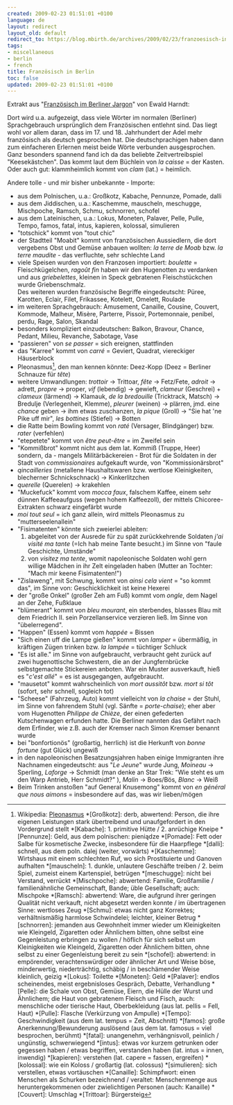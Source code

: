 ```yaml
---
created: 2009-02-23 01:51:01 +0100
language: de
layout: redirect
layout_old: default
redirect_to: https://blog.mbirth.de/archives/2009/02/23/franzoesisch-in-berlin-de.html
tags:
- miscellaneous
- berlin
- french
title: Französisch in Berlin
toc: false
updated: 2009-02-23 01:51:01 +0100
---
```


Extrakt aus "[Französisch im Berliner Jargon](http://amzn.to/2sVwq2t)" von Ewald Harndt:

Dort wird u.a. aufgezeigt, dass viele Wörter im normalen (Berliner) Sprachgebrauch ursprünglich dem Französischen entlehnt sind. Das liegt wohl vor allem daran, dass im 17. und 18. Jahrhundert der Adel mehr französisch als deutsch gesprochen hat. Die deutschprachigen haben dann zum einfacheren Erlernen meist beide Wörte verbunden ausgesprochen. Ganz besonders spannend fand ich da das beliebte Zeitvertreibspiel "Keesekästchen". Das kommt laut dem Büchlein von *la caisse* = der Kasten. Oder auch gut: klammheimlich kommt von *clam* (lat.) = heimlich.

Andere tolle - und mir bisher unbekannte - Importe:

  * aus dem Polnischen, u.a.: Großkotz, Kabache, Pennunze, Pomade, dalli
  * aus dem Jiddischen, u.a.: Kaschemme, mauscheln, meschugge, Mischpoche, Ramsch, Schmu, schnorren, schofel
  * aus dem Lateinischen, u.a.: Lokus, Moneten, Palaver, Pelle, Pulle, Tempo, famos, fatal, intus, kapieren, kolossal, simulieren
  * "totschick" kommt von "tout chic"
  * der Stadtteil "Moabit" kommt von französischen Aussiedlern, die dort vergebens Obst und Gemüse
    anbauen wollten: *la terre de Moab* bzw. *la terre maudite* - das verfluchte, sehr schlechte Land
  * viele Speisen wurden von den Franzosen importiert: *boulette* = Fleischkügelchen, *ragoût fin* haben wir den Hugenotten
    zu verdanken und aus *griebelettes*, kleinen in Speck gebratenen Fleischstückchen wurde Griebenschmalz.   
    Des weiteren wurden französische Begriffe eingedeutscht: Püree, Karotten, Eclair, Filet, Frikassee, Kotelett, Omelett, Roulade
  * im weiteren Sprachgebrauch: Amusement, Canaille, Cousine, Couvert, Kommode, Malheur, Misère, Parterre, Pissoir, Portemonnaie,
    penibel, perdu, Rage, Salon, Skandal
  * besonders kompliziert einzudeutschen: Balkon, Bravour, Chance, Pedant, Milieu, Revanche, Sabotage, Vase
  * "passieren" von *se passer* = sich ereignen, stattfinden
  * das "Karree" kommt von *carré* = Geviert, Quadrat, viereckiger Häuserblock
  * Pleonasmus[^1], den man kennen könnte: Deez-Kopp (Deez = Berliner Schnauze für *tête*)
  * weitere Umwandlungen: *trottoir* → Trittoar, *fête* → Fetz/Fete, *adroit* → adrett, *propre* → proper, *vif* (lebendig) → gewieft,
    *clameur* (Geschrei) + *clameux* (lärmend) → Klamauk, *de la bredouille* (Tricktrack, Matsch) → Bredulje (Verlegenheit, Klemme),
    *pleurer* (weinen) → plärren, jmd. eine *chance* geben → ihm etwas zuschanzen, *la pique* (Groll) → "Sie hat 'ne Pike uff mir",
    *les bottines* (Stiefel) → Botten
  * die Ratte beim Bowling kommt von *raté* (Versager, Blindgänger) bzw. *rater* (verfehlen)
  * "etepetete" kommt von *être peut-être* = im Zweifel sein
  * "Kommißbrot" kommt nicht aus dem lat. Kommiß (Truppe, Heer) sondern, da - mangels Militärbäckereien - Brot für die Soldaten
    in der Stadt von *commissionaires* aufgekauft wurde, von "Kommissionärsbrot"
  * *qincailleries* (metallene Haushaltswaren bzw. wertlose Kleinigkeiten, blecherner Schnickschnack) → Kinkerlitzchen
  * *querelle* (Querelen) → krakehlen
  * "Muckefuck" kommt vom *mocca faux*, falschem Kaffee, einem sehr dünnen Kaffeeaufguss (wegen hohem Kaffeezoll),
    der mittels Chicoree-Extrakten schwarz eingefärbt wurde
  * *moi tout seul* = ich ganz allein, wird mittels Pleonasmus zu "mutterseelenallein"
  * "Fisimatenten" könnte sich zweierlei ableiten:
      1. abgeleitet von der Ausrede für zu spät zurückkehrende Soldaten *j'ai visité ma tante* (=Ich hab meine Tante besucht.)
         im Sinne von "faule Geschichte, Umstände"
      2. von *visitez ma tente*, womit napoleonische Soldaten wohl gern willige Mädchen in ihr Zelt eingeladen haben
         (Mutter an Tochter: "Mach mir keene Fisimatenten!")
  * "Zislaweng", mit Schwung, kommt von *ainsi cela vient* = "so kommt das", im Sinne von: Geschicklichkeit ist keine Hexerei
  * der "große Onkel" (großer Zeh am Fuß) kommt vom *ongle*, dem Nagel an der Zehe, Fußklaue
  * "blümerant" kommt von *bleu mourant*, ein sterbendes, blasses Blau mit dem Friedrich II. sein Porzellanservice
    verzieren ließ. Im Sinne von "übelerregend".
  * "Happen" (Essen) kommt vom *happée* = Bissen
  * "Sich einen uff die Lampe gießen" kommt von *lamper* = übermäßig, in kräftigen Zügen trinken bzw. *la lampée* = tüchtiger Schluck
  * "Es ist alle." im Sinne von aufgebraucht, verbraucht geht zurück auf zwei hugenottische Schwestern, die an der Jungfernbrücke
    selbstgemachte Stickereien anboten. War ein Muster ausverkauft, hieß es "*c'est allé*" = es ist ausgegangen, aufgebraucht.
  * "mausetot" kommt wahrscheinlich von *mort aussitôt* bzw. *mort si tôt* (sofort, sehr schnell, sogleich tot)
  * "Scheese" (Fahrzeug, Auto) kommt vielleicht von *la chaise* = der Stuhl, im Sinne von fahrendem Stuhl (vgl. Sänfte = *porte-chaise*);
    eher aber vom Hugenotten *Philippe de Chièze*, der einen gefederten Kutschenwagen erfunden hatte. Die Berliner nannten das Gefährt
    nach dem Erfinder, wie z.B. auch der Kremser nach Simon Kremser benannt wurde
  * bei "bonfortionös" (großartig, herrlich) ist die Herkunft von *bonne fortune* (gut Glück) ungewiß
  * in den napoleonischen Besatzungsjahren haben einige Immigranten ihre Nachnamen eingedeutscht: aus "*Le Jeune*" wurde Jung,
    *Moineau* → Sperling, *Laforge* → Schmidt (man denke an Star Trek: "Wie steht es um den Warp Antrieb, Herr Schmidt?"  ),
    *Malin* → Boes/Bös, *Blanc* → Weiß
  * Beim Trinken anstoßen "auf General Knusemong" kommt von *en général que nous aimons* = insbesondere auf das, was wir lieben/mögen

[^1]: Wikipedia: [Pleonasmus](http://de.wikipedia.org/wiki/Pleonasmus)
*[Großkotz]: derb, abwertend: Person, die ihre eigenen Leistungen stark übertreibend und unaufgefordert in den Vordergrund stellt
*[Kabache]: 1. primitive Hütte / 2. anrüchige Kneipe
*[Pennunze]: Geld, aus dem polnischen: pieniądze
*[Pomade]: Fett oder Salbe für kosmetische Zwecke, insbesondere für die Haarpflege
*[dalli]: schnell, aus dem poln. dalej (weiter, vorwärts)
*[Kaschemme]: Wirtshaus mit einem schlechten Ruf, wo sich Prostituierte und Ganoven aufhalten
*[mauscheln]: 1. dunkle, unlautere Geschäfte treiben / 2. beim Spiel, zumeist einem Kartenspiel, betrügen
*[meschugge]: nicht bei Verstand, verrückt
*[Mischpoche]: abwertend: Familie, Großfamilie / familienähnliche Gemeinschaft, Bande; üble Gesellschaft; auch: Mischpoke
*[Ramsch]: abwertend: Ware, die aufgrund ihrer geringen Qualität nicht verkauft, nicht abgesetzt werden konnte / im übertragenen Sinne: wertloses Zeug
*[Schmu]: etwas nicht ganz Korrektes; verhältnismäßig harmlose Schwindelei; leichter, kleiner Betrug
*[schnorren]: jemanden aus Gewohnheit immer wieder um Kleinigkeiten wie Kleingeld, Zigaretten oder Ähnlichem bitten, ohne selbst eine Gegenleistung erbringen zu wollen / höflich für sich selbst um Kleinigkeiten wie Kleingeld, Zigaretten oder Ähnlichem bitten, ohne selbst zu einer Gegenleistung bereit zu sein
*[schofel]: abwertend: in empörender, verachtenswürdiger oder ähnlicher Art und Weise böse, minderwertig, niederträchtig, schäbig / in beschämender Weise kleinlich, geizig
*[Lokus]: Toilette
*[Moneten]: Geld
*[Palaver]: endlos scheinendes, meist ergebnisloses Gespräch, Debatte, Verhandlung
*[Pelle]: die Schale von Obst, Gemüse, Eiern, die Hülle der Wurst und Ähnlichem; die Haut von gebratenem Fleisch und Fisch, auch: menschliche oder tierische Haut, Oberbekleidung (aus lat. pellis = Fell, Haut)
*[Pulle]: Flasche (Verkürzung von Ampulle)
*[Tempo]: Geschwindigkeit (aus dem lat. tempus = Zeit, Abschnitt)
*[famos]: große Anerkennung/Bewunderung auslösend (aus dem lat. famosus = viel besprochen, berühmt)
*[fatal]: unangenehm, verhängnisvoll, peinlich / ungünstig, schwerwiegend
*[intus]: etwas vor kurzem getrunken oder gegessen haben / etwas begriffen, verstanden haben (lat. intus = innen, inwendig)
*[kapieren]: verstehen (lat. capere = fassen, ergreifen)
*[kolossal]: wie ein Koloss / großartig (lat. colossus)
*[simulieren]: sich verstellen, etwas vortäuschen
*[Canaille]: Schimpfwort: einen Menschen als Schurken bezeichnend / veraltet: Menschenmenge aus heruntergekommenen oder zwielichtigen Personen (auch: Kanaille)
*[Couvert]: Umschlag
*[Trittoar]: Bürgersteig